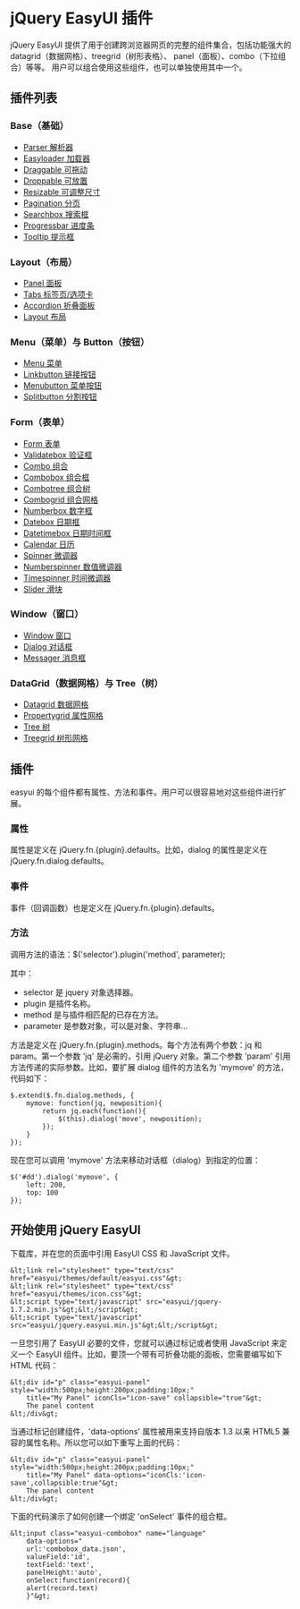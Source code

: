 # jQuery EasyUI 插件

jQuery EasyUI 提供了用于创建跨浏览器网页的完整的组件集合，包括功能强大的 datagrid（数据网格）、treegrid（树形表格）、 panel（面板）、combo（下拉组合）等等。 用户可以组合使用这些组件，也可以单独使用其中一个。

## 插件列表

### Base（基础）

*   [Parser 解析器](plugins-base-parser.html)
*   [Easyloader 加载器](plugins-base-easyloader.html)
*   [Draggable 可拖动](plugins-base-draggable.html)
*   [Droppable 可放置](plugins-base-droppable.html)
*   [Resizable 可调整尺寸](plugins-base-resizable.html)
*   [Pagination 分页](plugins-base-pagination.html)
*   [Searchbox 搜索框](plugins-base-searchbox.html)
*   [Progressbar 进度条](plugins-base-progressbar.html)
*   [Tooltip 提示框](plugins-base-tooltip.html)

### Layout（布局）

*   [Panel 面板](plugins-layout-panel.html)
*   [Tabs 标签页/选项卡](plugins-layout-tabs.html)
*   [Accordion 折叠面板](plugins-layout-accordion.html)
*   [Layout 布局](plugins-layout-layout.html)

### Menu（菜单）与 Button（按钮）

*   [Menu 菜单](plugins-mb-menu.html)
[](plugins-mb-menu.html)
*   [](plugins-mb-menu.html)[Linkbutton 链接按钮](plugins-mb-linkbutton.html)
*   [Menubutton 菜单按钮](plugins-mb-menubutton.html)
*   [Splitbutton 分割按钮](plugins-mb-splitbutton.html)

### Form（表单）

*   [Form 表单](plugins-form-form.html)
*   [Validatebox 验证框](plugins-form-validatebox.html)
*   [Combo 组合](plugins-form-combo.html)
*   [Combobox 组合框](plugins-form-combobox.html)
*   [Combotree 组合树](plugins-form-combotree.html)
*   [Combogrid 组合网格](plugins-form-combogrid.html)
*   [Numberbox 数字框](plugins-form-numberbox.html)
*   [Datebox 日期框](plugins-form-datebox.html)
*   [Datetimebox 日期时间框](plugins-form-datetimebox.html)
*   [Calendar 日历](plugins-form-calendar.html)
*   [Spinner 微调器](plugins-form-spinner.html)
*   [Numberspinner 数值微调器](plugins-form-numberspinner.html)
*   [Timespinner 时间微调器](plugins-form-timespinner.html)
*   [Slider 滑块](plugins-form-slider.html)

### Window（窗口）

*   [Window 窗口](plugins-window-window.html)
*   [Dialog 对话框](plugins-window-dialog.html)
*   [Messager 消息框](plugins-window-messager.html)

### DataGrid（数据网格）与 Tree（树）

*   [Datagrid 数据网格](plugins-dt-datagrid.html)
*   [Propertygrid 属性网格](plugins-dt-propertygrid.html)
*   [Tree 树](plugins-dt-tree.html)
*   [Treegrid 树形网格](plugins-dt-treegrid.html)

## 插件

easyui 的每个组件都有属性、方法和事件。用户可以很容易地对这些组件进行扩展。

### 属性

属性是定义在 jQuery.fn.{plugin}.defaults。比如，dialog 的属性是定义在 jQuery.fn.dialog.defaults。

### 事件

事件（回调函数）也是定义在 jQuery.fn.{plugin}.defaults。

### 方法

调用方法的语法：$('selector').plugin('method', parameter);

其中：

*   selector 是 jquery 对象选择器。
*   plugin 是插件名称。
*   method 是与插件相匹配的已存在方法。
*   parameter 是参数对象，可以是对象、字符串...

方法是定义在 jQuery.fn.{plugin}.methods。每个方法有两个参数：jq 和 param。第一个参数 'jq' 是必需的，引用 jQuery 对象。第二个参数 'param' 引用方法传递的实际参数。比如，要扩展 dialog 组件的方法名为 'mymove' 的方法，代码如下：

```
$.extend($.fn.dialog.methods, {
    mymove: function(jq, newposition){
		return jq.each(function(){
			$(this).dialog('move', newposition);
		});
    }
});

```

现在您可以调用 'mymove' 方法来移动对话框（dialog）到指定的位置：

```
$('#dd').dialog('mymove', {
    left: 200,
    top: 100
});

```

## 开始使用 jQuery EasyUI

下载库，并在您的页面中引用 EasyUI CSS 和 JavaScript 文件。

```
&lt;link rel="stylesheet" type="text/css" href="easyui/themes/default/easyui.css"&gt;
&lt;link rel="stylesheet" type="text/css" href="easyui/themes/icon.css"&gt;
&lt;script type="text/javascript" src="easyui/jquery-1.7.2.min.js"&gt;&lt;/script&gt;
&lt;script type="text/javascript" src="easyui/jquery.easyui.min.js"&gt;&lt;/script&gt;

```

一旦您引用了 EasyUI 必要的文件，您就可以通过标记或者使用 JavaScript 来定义一个 EasyUI 组件。比如，要顶一个带有可折叠功能的面板，您需要编写如下 HTML 代码：

```
&lt;div id="p" class="easyui-panel" style="width:500px;height:200px;padding:10px;"
    title="My Panel" iconCls="icon-save" collapsible="true"&gt;
    The panel content
&lt;/div&gt;

```

当通过标记创建组件，'data-options' 属性被用来支持自版本 1.3 以来 HTML5 兼容的属性名称。所以您可以如下重写上面的代码：

```
&lt;div id="p" class="easyui-panel" style="width:500px;height:200px;padding:10px;"
    title="My Panel" data-options="iconCls:'icon-save',collapsible:true"&gt;
    The panel content
&lt;/div&gt;

```

下面的代码演示了如何创建一个绑定 'onSelect' 事件的组合框。

```
&lt;input class="easyui-combobox" name="language"
    data-options="
    url:'combobox_data.json',
    valueField:'id',
    textField:'text',
    panelHeight:'auto',
    onSelect:function(record){
    alert(record.text)
    }"&gt;

```

